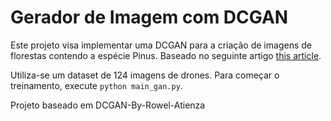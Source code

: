 # Gerador de Imagem com DCGAN

Este projeto visa implementar uma DCGAN para a criação de imagens de florestas contendo a espécie Pinus. Baseado no seguinte artigo [this article](https://towardsdatascience.com/gan-by-example-using-keras-on-tensorflow-backend-1a6d515a60d0).

Utiliza-se um dataset de 124 imagens de drones. Para começar o treinamento, execute `python main_gan.py`.

Projeto baseado em DCGAN-By-Rowel-Atienza
